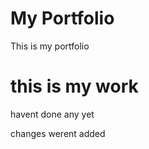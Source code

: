 # My Portfolio
This is my portfolio

# this is my work
havent done any yet
 
 changes werent added
 